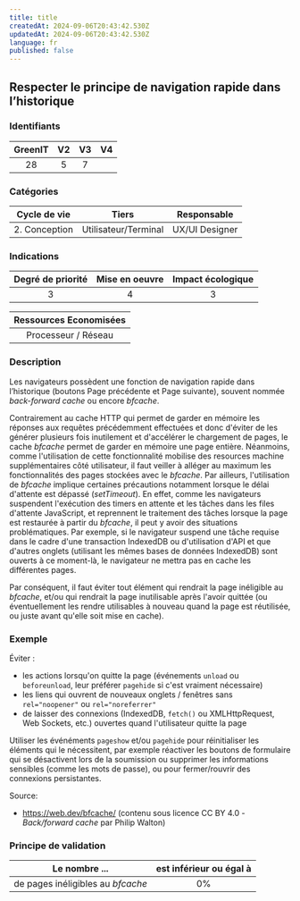 ```yaml
---
title: title
createdAt: 2024-09-06T20:43:42.530Z
updatedAt: 2024-09-06T20:43:42.530Z
language: fr
published: false
---
```

## Respecter le principe de navigation rapide dans l’historique

### Identifiants

| GreenIT |  V2  |  V3  |  V4  |
|:-------:|:----:|:----:|:----:|
|   28   | 5  |  7 |      |

### Catégories

| Cycle de vie |  Tiers  |  Responsable  |
|:---------:|:----:|:----:|
| 2. Conception | Utilisateur/Terminal | UX/UI Designer |

### Indications

| Degré de priorité |      Mise en oeuvre       |  Impact écologique    |
|:-------------------:|:-------------------------:|:---------------------:|
| 3 | 4 | 3 |

|Ressources Economisées                                      |
|:----------------------------------------------------------:|
|Processeur / Réseau    |

### Description

Les navigateurs possèdent une fonction de navigation rapide dans l’historique (boutons Page précédente et Page suivante),
souvent nommée _back-forward cache_ ou encore _bfcache_.

Contrairement au cache HTTP qui permet de garder en mémoire les réponses aux requêtes précédemment effectuées et donc d'éviter de les générer plusieurs fois inutilement et d'accélérer le chargement de pages, le cache _bfcache_ permet de garder en mémoire une page entière. 
Néanmoins, comme l'utilisation de cette fonctionnalité mobilise des resources machine supplémentaires côté utilisateur, il faut veiller à alléger au maximum les fonctionnalités des pages stockées avec le _bfcache_. 
Par ailleurs, l'utilisation de _bfcache_ implique certaines précautions notamment lorsque le délai d'attente est dépassé (_setTimeout_). 
En effet, comme les navigateurs suspendent l'exécution des timers en attente et les tâches dans les files d'attente JavaScript, et reprennent le traitement des tâches lorsque la page est restaurée à partir du _bfcache_, il peut y avoir des situations problématiques. 
Par exemple, si le navigateur suspend une tâche requise dans le cadre d'une transaction IndexedDB ou d'utilisation d'API et que d'autres onglets (utilisant les mêmes bases de données IndexedDB) sont ouverts à ce moment-là, le navigateur ne mettra pas en cache les différentes pages.

Par conséquent, il faut éviter tout élément qui rendrait la page inéligible au _bfcache_,
et/ou qui rendrait la page inutilisable après l'avoir quittée
(ou éventuellement les rendre utilisables à nouveau quand la page est réutilisée, ou juste avant qu'elle soit mise en cache).

### Exemple

Éviter :
 - les actions lorsqu'on quitte la page (événements `unload` ou `beforeunload`, leur préférer `pagehide` si c'est vraiment nécessaire)
 - les liens qui ouvrent de nouveaux onglets / fenêtres sans `rel="noopener"` ou `rel="noreferrer"`
 - de laisser des connexions (IndexedDB, `fetch()` ou XMLHttpRequest, Web Sockets, etc.) ouvertes quand l'utilisateur quitte la page

Utiliser les événéments `pageshow` et/ou `pagehide` pour réinitialiser les éléments qui le nécessitent,
par exemple réactiver les boutons de formulaire qui se désactivent lors de la soumission
ou supprimer les informations sensibles (comme les mots de passe),
ou pour fermer/rouvrir des connexions persistantes.

Source:
* https://web.dev/bfcache/ (contenu sous licence CC BY 4.0 - _Back/forward cache_ par Philip Walton)


### Principe de validation

| Le nombre ...     | est inférieur ou égal à   |  
|-------------------|:-------------------------:|
| de pages inéligibles au _bfcache_  |  0% |
